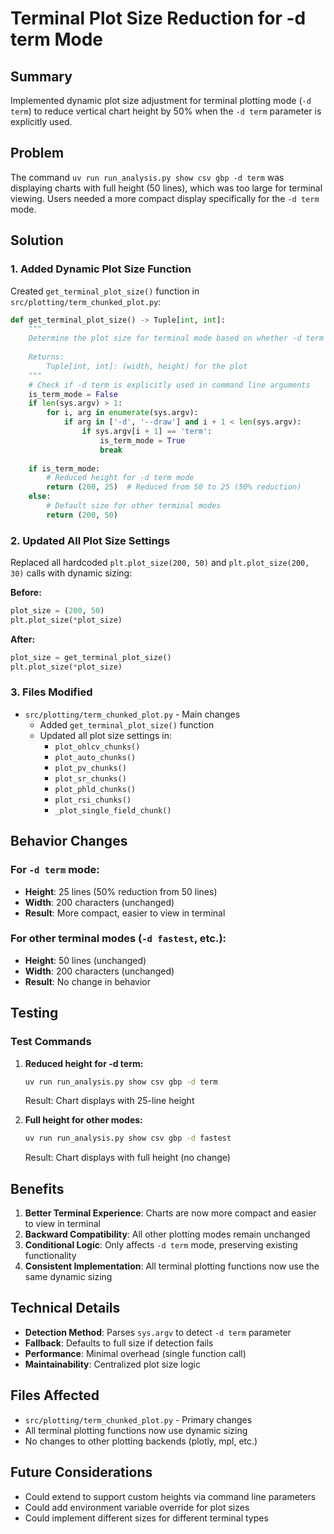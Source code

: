 # Terminal Plot Size Reduction for -d term Mode

## Summary

Implemented dynamic plot size adjustment for terminal plotting mode (`-d term`) to reduce vertical chart height by 50% when the `-d term` parameter is explicitly used.

## Problem

The command `uv run run_analysis.py show csv gbp -d term` was displaying charts with full height (50 lines), which was too large for terminal viewing. Users needed a more compact display specifically for the `-d term` mode.

## Solution

### 1. Added Dynamic Plot Size Function

Created `get_terminal_plot_size()` function in `src/plotting/term_chunked_plot.py`:

```python
def get_terminal_plot_size() -> Tuple[int, int]:
    """
    Determine the plot size for terminal mode based on whether -d term is used.
    
    Returns:
        Tuple[int, int]: (width, height) for the plot
    """
    # Check if -d term is explicitly used in command line arguments
    is_term_mode = False
    if len(sys.argv) > 1:
        for i, arg in enumerate(sys.argv):
            if arg in ['-d', '--draw'] and i + 1 < len(sys.argv):
                if sys.argv[i + 1] == 'term':
                    is_term_mode = True
                    break
    
    if is_term_mode:
        # Reduced height for -d term mode
        return (200, 25)  # Reduced from 50 to 25 (50% reduction)
    else:
        # Default size for other terminal modes
        return (200, 50)
```

### 2. Updated All Plot Size Settings

Replaced all hardcoded `plt.plot_size(200, 50)` and `plt.plot_size(200, 30)` calls with dynamic sizing:

**Before:**
```python
plot_size = (200, 50)
plt.plot_size(*plot_size)
```

**After:**
```python
plot_size = get_terminal_plot_size()
plt.plot_size(*plot_size)
```

### 3. Files Modified

- `src/plotting/term_chunked_plot.py` - Main changes
  - Added `get_terminal_plot_size()` function
  - Updated all plot size settings in:
    - `plot_ohlcv_chunks()`
    - `plot_auto_chunks()`
    - `plot_pv_chunks()`
    - `plot_sr_chunks()`
    - `plot_phld_chunks()`
    - `plot_rsi_chunks()`
    - `_plot_single_field_chunk()`

## Behavior Changes

### For `-d term` mode:
- **Height**: 25 lines (50% reduction from 50 lines)
- **Width**: 200 characters (unchanged)
- **Result**: More compact, easier to view in terminal

### For other terminal modes (`-d fastest`, etc.):
- **Height**: 50 lines (unchanged)
- **Width**: 200 characters (unchanged)
- **Result**: No change in behavior

## Testing

### Test Commands

1. **Reduced height for -d term:**
   ```bash
   uv run run_analysis.py show csv gbp -d term
   ```
   Result: Chart displays with 25-line height

2. **Full height for other modes:**
   ```bash
   uv run run_analysis.py show csv gbp -d fastest
   ```
   Result: Chart displays with full height (no change)

## Benefits

1. **Better Terminal Experience**: Charts are now more compact and easier to view in terminal
2. **Backward Compatibility**: All other plotting modes remain unchanged
3. **Conditional Logic**: Only affects `-d term` mode, preserving existing functionality
4. **Consistent Implementation**: All terminal plotting functions now use the same dynamic sizing

## Technical Details

- **Detection Method**: Parses `sys.argv` to detect `-d term` parameter
- **Fallback**: Defaults to full size if detection fails
- **Performance**: Minimal overhead (single function call)
- **Maintainability**: Centralized plot size logic

## Files Affected

- `src/plotting/term_chunked_plot.py` - Primary changes
- All terminal plotting functions now use dynamic sizing
- No changes to other plotting backends (plotly, mpl, etc.)

## Future Considerations

- Could extend to support custom heights via command line parameters
- Could add environment variable override for plot sizes
- Could implement different sizes for different terminal types 